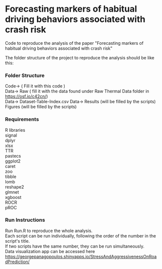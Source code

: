 # Forecasting markers of habitual driving behaviors associated with crash risk

Code to reproduce the analysis of the paper "Forecasting markers of habitual driving behaviors associated with crash risk"  <br />

The folder structure of the project to reproduce the analysis should be like this:  <br />

### Folder Structure

Code-> ( Fill it with this code ) <br />
Data-> Raw ( fill it with the data found under Raw Thermal Data folder in https://osf.io/c42cn/) <br />
Data-> Dataset-Table-Index.csv
Data-> Results (will be filled by the scripts)
Figures (will be filled by the scripts)

### Requirements
R libraries <br>
signal<br>dplyr<br>xlsx<br>TTR<br>pastecs<br>ggplot2<br>caret<br>zoo<br>tibble<br>lomb<br>reshape2<br>glmnet<br>xgboost<br>ROCR<br>pROC


### Run Instructions
Run Run.R to reproduce the whole analysis. <br>
Each script can be run individually, following the order of the number in the script's title.  <br>
If two scripts have the same number, they can be run simultaneously.  <br>
Data visualization app can be accessed here https://georgepanagopoulos.shinyapps.io/StressAndAggressivenessOnRoadPrediction/
